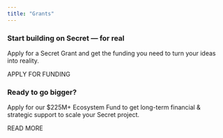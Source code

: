 ```yaml
---
title: "Grants"
---
```


<!-- Tools -->
<column class="spacer-s">

<block>

<grants-hero>
    
</grants-hero>

</block>

</column>











<column class="spacer-s">

<block>

<ecosystem-funding-why-build>
    
</ecosystem-funding-why-build>

</block>

</column>









<column class="spacer-s">

<grants-build>

</grants-build>

</column> 









<column class="spacer-s page-ecosystem__apply" >

<block class="">

<div class="page-grants__spacer">

### Start building on Secret — for real
    
<p class="page-grants__p">Apply for a Secret Grant and get the funding you need to turn your ideas into reality.</p>
    
<btn class="no-arrow" url="#" >APPLY FOR FUNDING</btn>

</div>

</block>

</column>









<column class="spacer-s" >

<block class="">

<div class="page-grants__spacer">

### Ready to go bigger?
    
<p class="page-ecosystem__grant__content__p">Apply for our $225M+ Ecosystem Fund to get long-term financial & strategic support to scale your Secret project.</p>
    
<btn class="no-arrow" url="#" >READ MORE</btn>

</div>

</block>

</column>










<column class="spacer-s">

<block>

<ecosystem-funding-ctas>
    
</ecosystem-funding-ctas>

</block>

</column>
